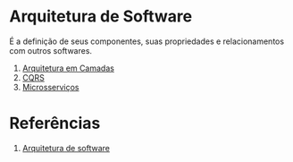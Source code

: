 # Arquitetura de Software

É a definição de seus componentes, suas propriedades e relacionamentos com outros softwares.

1. [Arquitetura em Camadas](/PT-BR/Programacao/Arquitetura/arquiteturaemcamadas.md)
1. [CQRS](/PT-BR/Programacao/Arquitetura/cqrs.md)
1. [Microsserviços](/PT-BR/Programacao/Arquitetura/microsservicos.md)

# Referências

1. [Arquitetura de software](https://pt.wikipedia.org/wiki/Arquitetura_de_software)